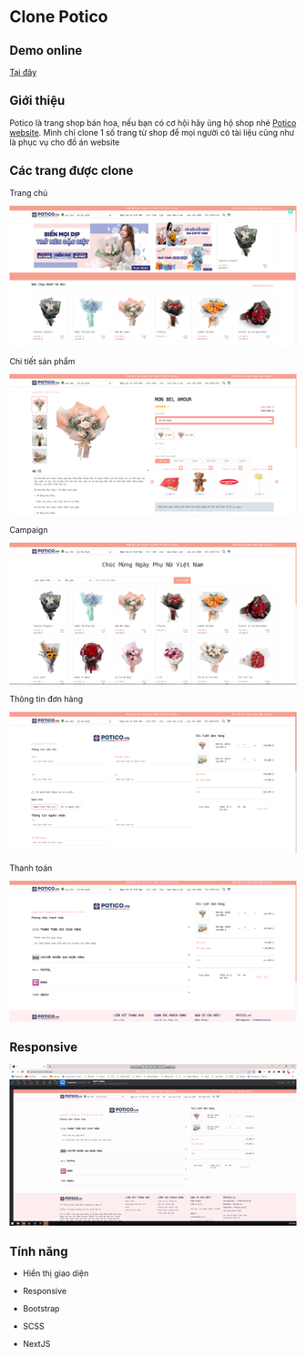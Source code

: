 # Clone Potico

## Demo online

[Tại đây](https://potico-clone.vercel.app/)

## Giới thiệu

Potico là trang shop bán hoa, nếu bạn có cơ hội hãy ủng hộ shop nhé [Potico website](https://potico.vn/). Mình chỉ clone 1 số trang từ shop để mọi người có tài liệu cũng như là phục vụ cho đồ án website

## Các trang được clone

Trang chủ

![alt](/website/docs/1.png)

Chi tiết sản phẩm

![image](/website/docs/2.png)

Campaign

![alt](/website/docs/3.png)

Thông tin đơn hàng

![alt](/website/docs/4.png)

Thanh toán

![alt](/website/docs/5.png)

## Responsive

<!-- ![alt](/website/docs/1.gif)

![alt](/website/docs/2.gif)

![alt](/website/docs/3.gif) -->

![alt](/website/docs/4.gif)

## Tính năng

- Hiển thị giao diện

- Responsive

- Bootstrap

- SCSS

- NextJS
